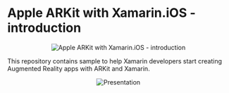 
# Apple ARKit with Xamarin.iOS - introduction

<p align="center">
<img src="https://s1.postimg.org/4qhb9myq0v/Ar_Kit_Part1_Image1.png" alt="Apple ARKit with Xamarin.iOS - introduction"/>
</p>

This repository contains sample to help Xamarin developers start creating Augmented Reality apps with ARKit and Xamarin.

<p align="center">
<img src="https://thumbs.gfycat.com/QueasyLoathsomeCaecilian-size_restricted.gif" alt="Presentation"/>
</p>
